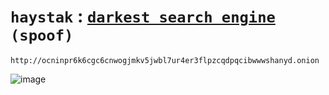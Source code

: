 # `haystak` : [`darkest search engine`](https://imvickykumar999.github.io/haystak5njsmn2hqkewecpaxetahtwhsbsa64jom2k22z5afxhnpxfid.onion/) `(spoof)`

    http://ocninpr6k6cgc6cnwogjmkv5jwbl7ur4er3flpzcqdpqcibwwwshanyd.onion

![image](https://github.com/imvickykumar999/haystak5njsmn2hqkewecpaxetahtwhsbsa64jom2k22z5afxhnpxfid.onion/assets/50515418/fccc78ea-9f26-4049-9459-e8bc4a9a6803)
